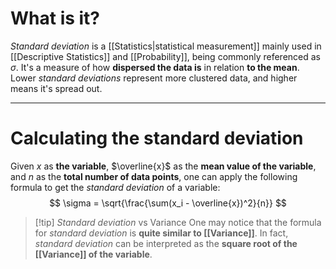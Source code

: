# What is it?

*Standard deviation* is a [[Statistics|statistical measurement]] mainly used in [[Descriptive Statistics]] and [[Probability]], being commonly referenced as $\sigma$. 
It's a measure of how **dispersed the data is** in relation **to the mean**. Lower *standard deviations* represent more clustered data, and higher means it's spread out.
___
# Calculating the standard deviation

Given $x$ as **the variable**, $\overline{x}$ as the **mean value of the variable**, and $n$ as the **total number of data points**, one can apply the following formula to get the *standard deviation* of a variable:
$$
\sigma = \sqrt{\frac{\sum(x_i - \overline{x})^2}{n}}
$$
>[!tip] *Standard deviation* vs Variance
>  One may notice that the formula for *standard deviation* is **quite similar to [[Variance]]**. In fact, *standard deviation* can be interpreted as the **square root of the [[Variance]] of the variable**.

